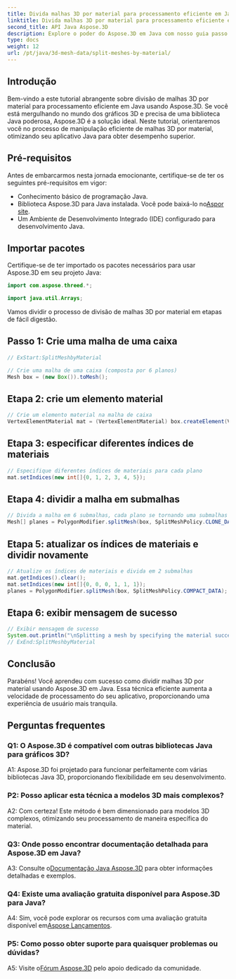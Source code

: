 ```yaml
---
title: Divida malhas 3D por material para processamento eficiente em Java
linktitle: Divida malhas 3D por material para processamento eficiente em Java
second_title: API Java Aspose.3D
description: Explore o poder do Aspose.3D em Java com nosso guia passo a passo sobre como dividir malhas 3D de forma eficiente por material. Melhore o desempenho do seu aplicativo perfeitamente.
type: docs
weight: 12
url: /pt/java/3d-mesh-data/split-meshes-by-material/
---
```

## Introdução

Bem-vindo a este tutorial abrangente sobre divisão de malhas 3D por material para processamento eficiente em Java usando Aspose.3D. Se você está mergulhando no mundo dos gráficos 3D e precisa de uma biblioteca Java poderosa, Aspose.3D é a solução ideal. Neste tutorial, orientaremos você no processo de manipulação eficiente de malhas 3D por material, otimizando seu aplicativo Java para obter desempenho superior.

## Pré-requisitos

Antes de embarcarmos nesta jornada emocionante, certifique-se de ter os seguintes pré-requisitos em vigor:

- Conhecimento básico de programação Java.
-  Biblioteca Aspose.3D para Java instalada. Você pode baixá-lo no[Aspor site](https://releases.aspose.com/3d/java/).
- Um Ambiente de Desenvolvimento Integrado (IDE) configurado para desenvolvimento Java.

## Importar pacotes

Certifique-se de ter importado os pacotes necessários para usar Aspose.3D em seu projeto Java:

```java
import com.aspose.threed.*;

import java.util.Arrays;
```


Vamos dividir o processo de divisão de malhas 3D por material em etapas de fácil digestão.

## Passo 1: Crie uma malha de uma caixa

```java
// ExStart:SplitMeshbyMaterial

// Crie uma malha de uma caixa (composta por 6 planos)
Mesh box = (new Box()).toMesh();
```

## Etapa 2: crie um elemento material

```java
// Crie um elemento material na malha de caixa
VertexElementMaterial mat = (VertexElementMaterial) box.createElement(VertexElementType.MATERIAL, MappingMode.POLYGON, ReferenceMode.INDEX);
```

## Etapa 3: especificar diferentes índices de materiais

```java
// Especifique diferentes índices de materiais para cada plano
mat.setIndices(new int[]{0, 1, 2, 3, 4, 5});
```

## Etapa 4: dividir a malha em submalhas

```java
// Divida a malha em 6 submalhas, cada plano se tornando uma submalhas
Mesh[] planes = PolygonModifier.splitMesh(box, SplitMeshPolicy.CLONE_DATA);
```

## Etapa 5: atualizar os índices de materiais e dividir novamente

```java
// Atualize os índices de materiais e divida em 2 submalhas
mat.getIndices().clear();
mat.setIndices(new int[]{0, 0, 0, 1, 1, 1});
planes = PolygonModifier.splitMesh(box, SplitMeshPolicy.COMPACT_DATA);
```

## Etapa 6: exibir mensagem de sucesso

```java
// Exibir mensagem de sucesso
System.out.println("\nSplitting a mesh by specifying the material successfully.");
// ExEnd:SplitMeshbyMaterial
```

## Conclusão

Parabéns! Você aprendeu com sucesso como dividir malhas 3D por material usando Aspose.3D em Java. Essa técnica eficiente aumenta a velocidade de processamento do seu aplicativo, proporcionando uma experiência de usuário mais tranquila.

## Perguntas frequentes

### Q1: O Aspose.3D é compatível com outras bibliotecas Java para gráficos 3D?

A1: Aspose.3D foi projetado para funcionar perfeitamente com várias bibliotecas Java 3D, proporcionando flexibilidade em seu desenvolvimento.

### P2: Posso aplicar esta técnica a modelos 3D mais complexos?

A2: Com certeza! Este método é bem dimensionado para modelos 3D complexos, otimizando seu processamento de maneira específica do material.

### Q3: Onde posso encontrar documentação detalhada para Aspose.3D em Java?

 A3: Consulte o[Documentação Java Aspose.3D](https://reference.aspose.com/3d/java/) para obter informações detalhadas e exemplos.

### Q4: Existe uma avaliação gratuita disponível para Aspose.3D para Java?

 A4: Sim, você pode explorar os recursos com uma avaliação gratuita disponível em[Aspose Lançamentos](https://releases.aspose.com/).

### P5: Como posso obter suporte para quaisquer problemas ou dúvidas?

 A5: Visite o[Fórum Aspose.3D](https://forum.aspose.com/c/3d/18) pelo apoio dedicado da comunidade.

